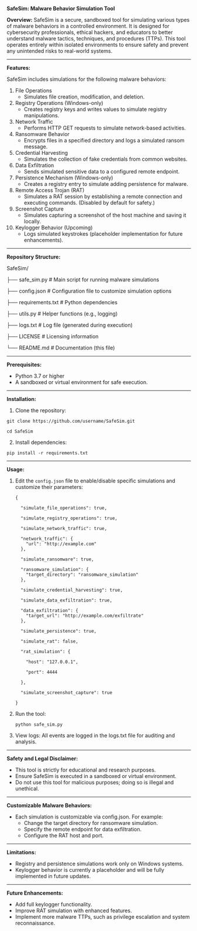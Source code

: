 **SafeSim: Malware Behavior Simulation Tool**

**Overview:**
SafeSim is a secure, sandboxed tool for simulating various types of malware behaviors in a controlled environment. It is designed for cybersecurity professionals, ethical hackers, and educators to better understand malware tactics, techniques, and procedures (TTPs). This tool operates entirely within isolated environments to ensure safety and prevent any unintended risks to real-world systems.

---

**Features:**

SafeSim includes simulations for the following malware behaviors:

1. File Operations
   - Simulates file creation, modification, and deletion.
2. Registry Operations (Windows-only)
   - Creates registry keys and writes values to simulate registry manipulations.
3. Network Traffic
   - Performs HTTP GET requests to simulate network-based activities.
4. Ransomware Behavior
   - Encrypts files in a specified directory and logs a simulated ransom message.
5. Credential Harvesting
   - Simulates the collection of fake credentials from common websites.
6. Data Exfiltration
   - Sends simulated sensitive data to a configured remote endpoint.
7. Persistence Mechanism (Windows-only)
   - Creates a registry entry to simulate adding persistence for malware.
8. Remote Access Trojan (RAT)
   - Simulates a RAT session by establishing a remote connection and executing commands. (Disabled by default for safety.)
9. Screenshot Capture
   - Simulates capturing a screenshot of the host machine and saving it locally.
10. Keylogger Behavior (Upcoming)
    - Logs simulated keystrokes (placeholder implementation for future enhancements).

---


**Repository Structure:**

SafeSim/

├── safe_sim.py           # Main script for running malware simulations

├── config.json           # Configuration file to customize simulation options

├── requirements.txt      # Python dependencies

├── utils.py              # Helper functions (e.g., logging)

├── logs.txt              # Log file (generated during execution)

├── LICENSE               # Licensing information

└── README.md             # Documentation (this file)


---

**Prerequisites:**
- Python 3.7 or higher
- A sandboxed or virtual environment for safe execution.

---

**Installation:**
1. Clone the repository:

```
git clone https://github.com/username/SafeSim.git

cd SafeSim
```

2. Install dependencies:
   
```
pip install -r requirements.txt
```

---

**Usage:**
1. Edit the ```config.json``` file to enable/disable specific simulations and customize their parameters:
   
   ```
   {
   
     "simulate_file_operations": true,
   
     "simulate_registry_operations": true,
   
     "simulate_network_traffic": true,
   
     "network_traffic": {   
       "url": "http://example.com"   
     },
   
     "simulate_ransomware": true,
   
     "ransomware_simulation": {   
       "target_directory": "ransomware_simulation"   
     },
   
     "simulate_credential_harvesting": true,
   
     "simulate_data_exfiltration": true,
   
     "data_exfiltration": {   
       "target_url": "http://example.com/exfiltrate"   
     },
   
     "simulate_persistence": true,
   
     "simulate_rat": false,
   
     "rat_simulation": {
   
       "host": "127.0.0.1",
   
       "port": 4444
   
     },
   
     "simulate_screenshot_capture": true
   
   }
   ```
   

2. Run the tool:

   ```python safe_sim.py```

4. View logs:
   All events are logged in the logs.txt file for auditing and analysis.

---

**Safety and Legal Disclaimer:**
- This tool is strictly for educational and research purposes.
- Ensure SafeSim is executed in a sandboxed or virtual environment.
- Do not use this tool for malicious purposes; doing so is illegal and unethical.

---

**Customizable Malware Behaviors:**
- Each simulation is customizable via config.json. For example:
  - Change the target directory for ransomware simulation.
  - Specify the remote endpoint for data exfiltration.
  - Configure the RAT host and port.

---

**Limitations:**
- Registry and persistence simulations work only on Windows systems.
- Keylogger behavior is currently a placeholder and will be fully implemented in future updates.



---

**Future Enhancements:**
- Add full keylogger functionality.
- Improve RAT simulation with enhanced features.
- Implement more malware TTPs, such as privilege escalation and system reconnaissance.
